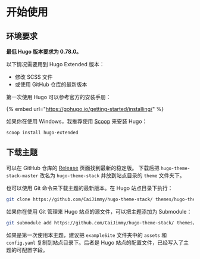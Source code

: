 # 开始使用

## 环境要求

**最低 Hugo 版本要求为 0.78.0。**

以下情况需要用到 Hugo Extended 版本：

* 修改 SCSS 文件
* 或使用 GitHub 仓库的最新版本

第一次使用 Hugo 可以参考官方的安装手册：

{% embed url="https://gohugo.io/getting-started/installing/" %}

如果你在使用 Windows，我推荐使用 [Scoop](https://scoop.sh/) 来安装 Hugo：

```text
scoop install hugo-extended
```

## 下载主题

可以在 GitHub 仓库的 [Release](https://github.com/CaiJimmy/hugo-theme-stack/releases) 页面找到最新的稳定版。 下载后把 `hugo-theme-stack-master` 改名为 `hugo-theme-stack` 并放到站点目录的 `theme` 文件夹下。

也可以使用 Git 命令来下载主题的最新版本。在 Hugo 站点目录下执行：

```bash
git clone https://github.com/CaiJimmy/hugo-theme-stack/ themes/hugo-theme-stack
```

如果你在使用 Git 管理来 Hugo 站点的源文件，可以把主题添加为 Submodule：

```bash
git submodule add https://github.com/CaiJimmy/hugo-theme-stack/ themes/hugo-theme-stack
```

如果是第一次使用本主题，建议把 `exampleSite` 文件夹中的 `assets` 和 `config.yaml` 复制到站点目录下。后者是 Hugo 站点的配置文件，已经写入了主题的可配置字段。

